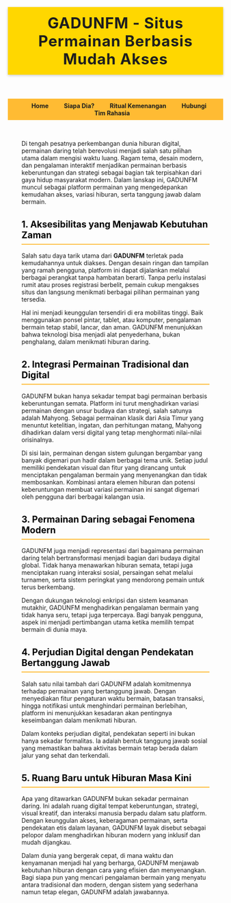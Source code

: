 <!DOCTYPE html>
<html lang="id">
<head>
  <meta charset="UTF-8" />
  <meta name="viewport" content="width=device-width, initial-scale=1.0" />
  <title>GADUNFM</title>
  <style>
    :root {
      --gold: #FFD700;
      --dark: #1e1e1e;
      --light: #fff9e5;
      --accent: #ffbb33;
    }

    body {
      margin: 0;
      font-family: 'Segoe UI', sans-serif;
      background-color: var(--light);
      color: var(--dark);
      line-height: 1.6;
    }

    header {
      background-color: var(--gold);
      padding: 1rem 2rem;
      text-align: center;
      color: var(--dark);
      box-shadow: 0 2px 6px rgba(0, 0, 0, 0.2);
    }

    header h1 {
      margin: 0;
      font-size: 2.2rem;
      letter-spacing: 1px;
    }

    nav {
      background-color: var(--accent);
      padding: 0.5rem 2rem;
      text-align: center;
    }

    nav a {
      color: var(--dark);
      margin: 0 1rem;
      text-decoration: none;
      font-weight: bold;
    }

    main {
      padding: 2rem;
      max-width: 900px;
      margin: auto;
    }

    h2 {
      color: #000000;
      border-bottom: 2px solid var(--accent);
      padding-bottom: 0.5rem;
      margin-top: 2rem;
    }

    h3 {
      color: #cc9900;
    }

    blockquote {
      background-color: #fff3c4;
      border-left: 5px solid var(--gold);
      margin: 1rem 0;
      padding: 1rem;
      font-style: italic;
      color: #4e4e4e;
    }

    ul, ol {
      padding-left: 1.5rem;
      margin: 1rem 0;
    }

    table {
      width: 100%;
      border-collapse: collapse;
      margin: 1.5rem 0;
    }

    th, td {
      border: 1px solid #d6ba4c;
      padding: 0.75rem;
      text-align: center;
      background-color: #fffdfa;
    }

    th {
      background-color: #ffeb99;
    }

    footer {
      text-align: center;
      padding: 1rem;
      background-color: var(--gold);
      color: var(--dark);
      margin-top: 2rem;
    }
  </style>
</head>
<body>

<header>
  <h1>GADUNFM - Situs Permainan Berbasis Mudah Akses</h1>
</header>

<nav>
  <a href="#">Home</a>
  <a href="#">Siapa Dia?</a>
  <a href="#">Ritual Kemenangan</a>
  <a href="#">Hubungi Tim Rahasia</a>
</nav>

<main>
  <p>
    Di tengah pesatnya perkembangan dunia hiburan digital, permainan daring telah berevolusi menjadi salah satu pilihan utama dalam mengisi waktu luang. Ragam tema, desain modern, dan pengalaman interaktif menjadikan permainan berbasis keberuntungan dan strategi sebagai bagian tak terpisahkan dari gaya hidup masyarakat modern. Dalam lanskap ini, GADUNFM muncul sebagai platform permainan yang mengedepankan kemudahan akses, variasi hiburan, serta tanggung jawab dalam bermain.
  </p>

  <h2>1. Aksesibilitas yang Menjawab Kebutuhan Zaman</h2>

  <p>
    Salah satu daya tarik utama dari <strong>GADUNFM</strong> terletak pada kemudahannya untuk diakses. Dengan desain ringan dan tampilan yang ramah pengguna, platform ini dapat dijalankan melalui berbagai perangkat tanpa hambatan berarti. Tanpa perlu instalasi rumit atau proses registrasi berbelit, pemain cukup mengakses situs dan langsung menikmati berbagai pilihan permainan yang tersedia.
  </p>

  <p>
    Hal ini menjadi keunggulan tersendiri di era mobilitas tinggi. Baik menggunakan ponsel pintar, tablet, atau komputer, pengalaman bermain tetap stabil, lancar, dan aman. GADUNFM menunjukkan bahwa teknologi bisa menjadi alat penyederhana, bukan penghalang, dalam menikmati hiburan daring.
  </p>

  <h2>2. Integrasi Permainan Tradisional dan Digital</h2>

  <p>
    GADUNFM bukan hanya sekadar tempat bagi permainan berbasis keberuntungan semata. Platform ini turut menghadirkan variasi permainan dengan unsur budaya dan strategi, salah satunya adalah Mahyong. Sebagai permainan klasik dari Asia Timur yang menuntut ketelitian, ingatan, dan perhitungan matang, Mahyong dihadirkan dalam versi digital yang tetap menghormati nilai-nilai orisinalnya.
  </p>

  <p>
    Di sisi lain, permainan dengan sistem gulungan bergambar yang banyak digemari pun hadir dalam berbagai tema unik. Setiap judul memiliki pendekatan visual dan fitur yang dirancang untuk menciptakan pengalaman bermain yang menyenangkan dan tidak membosankan. Kombinasi antara elemen hiburan dan potensi keberuntungan membuat variasi permainan ini sangat digemari oleh pengguna dari berbagai kalangan usia.
  </p>

  <h2>3. Permainan Daring sebagai Fenomena Modern</h2>

  <p>
    GADUNFM juga menjadi representasi dari bagaimana permainan daring telah bertransformasi menjadi bagian dari budaya digital global. Tidak hanya menawarkan hiburan semata, tetapi juga menciptakan ruang interaksi sosial, persaingan sehat melalui turnamen, serta sistem peringkat yang mendorong pemain untuk terus berkembang.
  </p>

  <p>
    Dengan dukungan teknologi enkripsi dan sistem keamanan mutakhir, GADUNFM menghadirkan pengalaman bermain yang tidak hanya seru, tetapi juga terpercaya. Bagi banyak pengguna, aspek ini menjadi pertimbangan utama ketika memilih tempat bermain di dunia maya.
  </p>

  <h2>4. Perjudian Digital dengan Pendekatan Bertanggung Jawab</h2>

  <p>
    Salah satu nilai tambah dari GADUNFM adalah komitmennya terhadap permainan yang bertanggung jawab. Dengan menyediakan fitur pengaturan waktu bermain, batasan transaksi, hingga notifikasi untuk menghindari permainan berlebihan, platform ini menunjukkan kesadaran akan pentingnya keseimbangan dalam menikmati hiburan.
  </p>

  <p>
    Dalam konteks perjudian digital, pendekatan seperti ini bukan hanya sekadar formalitas. Ia adalah bentuk tanggung jawab sosial yang memastikan bahwa aktivitas bermain tetap berada dalam jalur yang sehat dan terkendali.
  </p>

  <h2>5. Ruang Baru untuk Hiburan Masa Kini</h2>

  <p>
    Apa yang ditawarkan GADUNFM bukan sekadar permainan daring. Ini adalah ruang digital tempat keberuntungan, strategi, visual kreatif, dan interaksi manusia berpadu dalam satu platform. Dengan keunggulan akses, keberagaman permainan, serta pendekatan etis dalam layanan, GADUNFM layak disebut sebagai pelopor dalam menghadirkan hiburan modern yang inklusif dan mudah dijangkau.
  </p>

  <p>
    Dalam dunia yang bergerak cepat, di mana waktu dan kenyamanan menjadi hal yang berharga, GADUNFM menjawab kebutuhan hiburan dengan cara yang efisien dan menyenangkan. Bagi siapa pun yang mencari pengalaman bermain yang menyatu antara tradisional dan modern, dengan sistem yang sederhana namun tetap elegan, GADUNFM adalah jawabannya.
  </p>




  </p>

</body>
</html>
